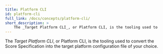 ```yaml
---
title: Platform CLI
id: platform-cli
full_link: /docs/concepts/platform-cli/
short_description: >
    The _Target Platform CLI_, or Platform CLI, is the tooling used to convert the Score Specification into the target platform configuration file of your choice.
---
```


The _Target Platform CLI_, or Platform CLI, is the tooling used to convert the Score Specification into the target platform configuration file of your choice.
